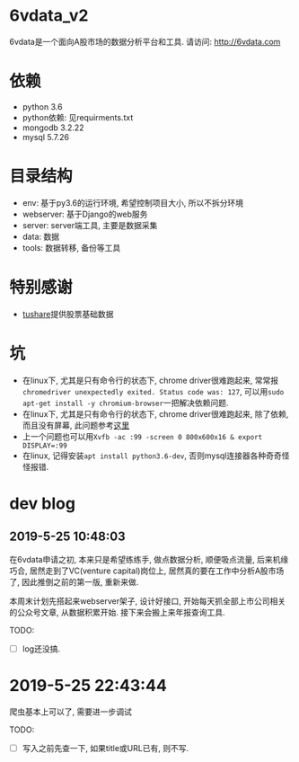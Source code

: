 # 6vdata_v2
6vdata是一个面向A股市场的数据分析平台和工具.
请访问: http://6vdata.com

# 依赖

* python 3.6
* python依赖: 见requirments.txt
* mongodb 3.2.22
* mysql 5.7.26

# 目录结构

* env: 基于py3.6的运行环境, 希望控制项目大小, 所以不拆分环境
* webserver: 基于Django的web服务
* server: server端工具, 主要是数据采集
* data: 数据
* tools: 数据转移, 备份等工具

# 特别感谢

* [tushare](https://tushare.pro/)提供股票基础数据

# 坑

* 在linux下, 尤其是只有命令行的状态下, chrome driver很难跑起来, 常常报`chromedriver unexpectedly exited. Status code was: 127`, 可以用`sudo apt-get install -y chromium-browser`一把解决依赖问题.
* 在linux下, 尤其是只有命令行的状态下, chrome driver很难跑起来, 除了依赖, 而且没有屏幕, 此问题参考[这里](https://stackoverflow.com/questions/10399557/is-it-possible-to-run-selenium-firefox-web-driver-without-a-gui)
* 上一个问题也可以用`Xvfb -ac :99 -screen 0 800x600x16 & export DISPLAY=:99`
* 在linux, 记得安装`apt install python3.6-dev`, 否则mysql连接器各种奇奇怪怪报错.

# dev blog

## 2019-5-25 10:48:03
在6vdata申请之初, 本来只是希望练练手, 做点数据分析, 顺便吸点流量, 后来机缘巧合, 居然走到了VC(venture capital)岗位上, 居然真的要在工作中分析A股市场了, 因此推倒之前的第一版, 重新来做.

本周末计划先搭起来webserver架子, 设计好接口, 开始每天抓全部上市公司相关的公众号文章, 从数据积累开始.
接下来会搬上来年报查询工具.

TODO:

- [ ] log还没搞.

# 2019-5-25 22:43:44
爬虫基本上可以了, 需要进一步调试

TODO:

- [ ] 写入之前先查一下, 如果title或URL已有, 则不写.

